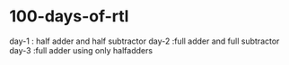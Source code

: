 # 100-days-of-rtl
day-1 : half adder and half subtractor
day-2 :full adder and full subtractor
day-3 :full adder using only halfadders
